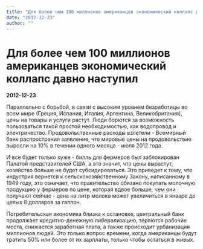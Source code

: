 ```yaml
---
title: "Для более чем 100 миллионов американцев экономический коллапс давно наступил"
date: "2012-12-23"
author: ""
---
```


# Для более чем 100 миллионов американцев экономический коллапс давно наступил

**2012-12-23** 

Параллельно с борьбой, в связи с высоким уровнем безработицы во всем мире (Греция, Испания, Италия, Аргентина, Великобритания), цены на товары и услуги растут. Люди борются за возможность пользоваться такой простой необходимостью, как водопровод и электричество. Продовольственные расходы взлетели - Всемирный банк распространил заявление, что мировые цены на продовольствие выросли на 10% в течении одного месяца - июля 2012 года.

И все будет только хуже - билль для фермеров был заблокирован Палатой представителей США, а это значит, что цены вырастут, хозяйство больше не будет субсидироваться. Это приведет к тому, что индустрия вернется к сельскохозяйственному Закону, написанному в 1949 году, это означает, что правительство обязано покупать молочную продукцию у фермеров по цене, которая вдвое больше, чем они получают сейчас - цена на литр молока может увеличиться в январе до целых 8 долларов за галлон.

Потребительская экономика близка к остановке, центральный банк продолжает кредитно-денежную либерализацию, теряются рабочие места, снижается заработная плата, а также происходит урбанизация миллионов людей. Это только вопрос времени, когда американцы будут тратить 50% или более от их зарплаты, только чтобы остаться в живых.